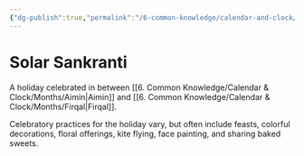 ```yaml
---
{"dg-publish":true,"permalink":"/6-common-knowledge/calendar-and-clock/holidays/solar-sankranti/","noteIcon":""}
---
```


# Solar Sankranti

A holiday celebrated in between [[6. Common Knowledge/Calendar & Clock/Months/Aimin\|Aimin]] and [[6. Common Knowledge/Calendar & Clock/Months/Firqal\|Firqal]].

Celebratory practices for the holiday vary, but often include feasts, colorful decorations, floral offerings, kite flying, face painting, and sharing baked sweets.  